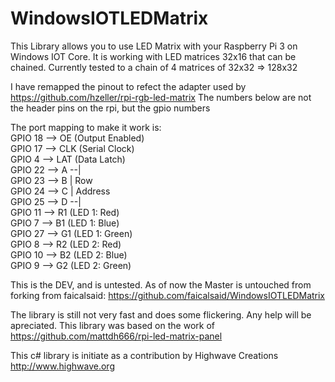 # WindowsIOTLEDMatrix
This Library allows you to use LED Matrix with your Raspberry Pi 3 on Windows IOT Core. It is working with LED matrices 32x16 that can be chained. Currently tested to a chain of 4 matrices of 32x32 => 128x32

I have remapped the pinout to refect the adapter used by https://github.com/hzeller/rpi-rgb-led-matrix
The numbers below are not the header pins on the rpi, but the gpio numbers

The port mapping to make it work is:<br/>
GPIO 18		-->  OE (Output Enabled)<br/>
GPIO 17		-->  CLK (Serial Clock)<br/>
GPIO 4		-->  LAT (Data Latch)<br/>
GPIO 22		-->  A  --|<br/>
GPIO 23		-->  B    |   Row<br/>
GPIO 24		-->  C    | Address<br/>
GPIO 25		-->  D  --|<br/>
GPIO 11		-->  R1 (LED 1: Red)<br/>
GPIO 7		-->  B1 (LED 1: Blue)<br/>
GPIO 27		-->  G1 (LED 1: Green)<br/>
GPIO 8		-->  R2 (LED 2: Red)<br/>
GPIO 10		-->  B2 (LED 2: Blue)<br/>
GPIO 9		-->  G2 (LED 2: Green)<br/>

This is the DEV, and is untested.  As of now the Master is untouched from forking from faicalsaid: https://github.com/faicalsaid/WindowsIOTLEDMatrix

The library is still not very fast and does some flickering. Any help will be apreciated.
This library was based on the work of https://github.com/mattdh666/rpi-led-matrix-panel

This c# library is initiate as a contribution by Highwave Creations http://www.highwave.org
